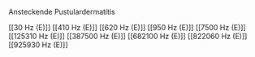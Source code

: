 Ansteckende Pustulardermatitis

[[30 Hz (E)]]
[[410 Hz (E)]]
[[620 Hz (E)]]
[[950 Hz (E)]]
[[7500 Hz (E)]]
[[125310 Hz (E)]]
[[387500 Hz (E)]]
[[682100 Hz (E)]]
[[822060 Hz (E)]]
[[925930 Hz (E)]]